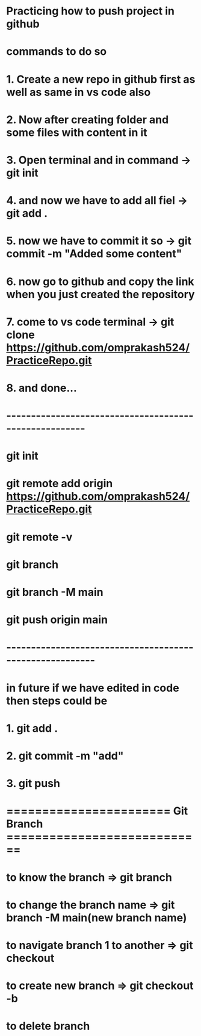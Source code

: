# Practicing how to push project in github
# commands to do so
# 1. Create a new repo in github first as well as same in vs code also 
# 2. Now after creating folder and some files with content in it
# 3. Open terminal and in command -> git init
# 4. and now we have to add all fiel -> git add . 
# 5. now we have to commit it so -> git commit -m "Added some content"
# 6. now go to github and copy the link when you just created the repository
# 7. come to vs code terminal -> git clone https://github.com/omprakash524/PracticeRepo.git
# 8. and done...
# ------------------------------------------------------
# git init
# git remote add origin https://github.com/omprakash524/PracticeRepo.git
# git remote -v
# git branch
# git branch -M main
# git push origin main

# --------------------------------------------------------
# in future if we have edited in code then steps could be
# 1. git add .
# 2. git commit -m "add"
# 3. git push


# ======================= Git Branch ============================
# to know the branch => git branch
# to change the branch name => git branch -M main(new branch name)
# to navigate branch 1 to another => git checkout
# to create new branch => git checkout -b
# to delete branch 